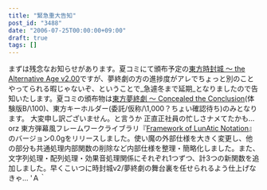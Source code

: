 ```yaml
---
title: "緊急重大告知"
post_id: "3488"
date: "2006-07-25T00:00:00+09:00"
draft: true
tags: []
---
```



まずは残念なお知らせがあります。夏コミにて頒布予定の[東方時封城 ～ the Alternative Age v2.00](https://danmaq.com/!/thA/)ですが、夢終劇の方の進捗度がアレでちょっと別のことやってられる暇じゃないぞ、ということで_急遽冬まで延期_となりましたので告知いたします。夏コミの頒布物は[東方夢終劇 ～ Concealed the Conclusion](https://danmaq.com/!/thC/)(体験版B/\100)、東方キーホルダー(委託/仮称/\1,000？ちょい確認待ち)のみとなります。 大変申し訳ございません。と言うか 正直正社員の忙しさナメてたかも…orz 東方弾幕風フレームワークライブラリ『[Framework of LunAtic Notation](/tag/flan)』のバージョン0.0gをリリースしました。使い魔の外部仕様を大きく変更し、他の部分も共通処理内部関数の削除など内部仕様を整理・簡略化しました。また、文字列処理・配列処理・効果音処理関係にそれぞれ1つずつ、計3つの新関数を追加しました。早くこいつに時封城v2/夢終劇の舞台裏を任せられるよう仕上げなきゃ… 'Ａ｀
